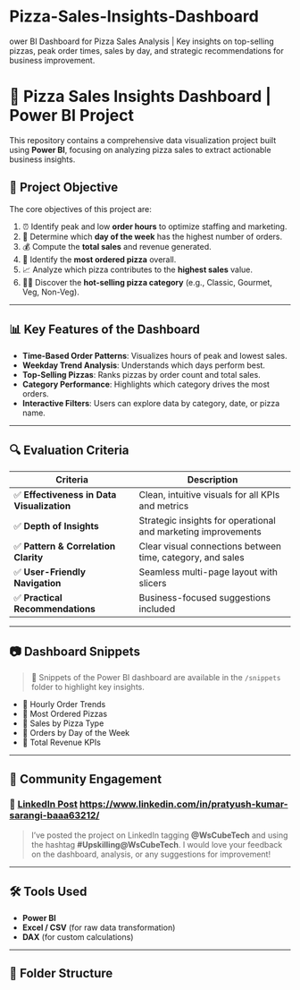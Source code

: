 # Pizza-Sales-Insights-Dashboard
ower BI Dashboard for Pizza Sales Analysis | Key insights on top-selling pizzas, peak order times, sales by day, and strategic recommendations for business improvement.


# 🍕 Pizza Sales Insights Dashboard | Power BI Project

This repository contains a comprehensive data visualization project built using **Power BI**, focusing on analyzing pizza sales to extract actionable business insights.

## 📌 Project Objective

The core objectives of this project are:

1. ⏰ Identify peak and low **order hours** to optimize staffing and marketing.
2. 📅 Determine which **day of the week** has the highest number of orders.
3. 💰 Compute the **total sales** and revenue generated.
4. 🍕 Identify the **most ordered pizza** overall.
5. 📈 Analyze which pizza contributes to the **highest sales** value.
6. 🧑‍🍳 Discover the **hot-selling pizza category** (e.g., Classic, Gourmet, Veg, Non-Veg).

---

## 📊 Key Features of the Dashboard

- **Time-Based Order Patterns**: Visualizes hours of peak and lowest sales.
- **Weekday Trend Analysis**: Understands which days perform best.
- **Top-Selling Pizzas**: Ranks pizzas by order count and total sales.
- **Category Performance**: Highlights which category drives the most orders.
- **Interactive Filters**: Users can explore data by category, date, or pizza name.

---

## 🔍 Evaluation Criteria

| Criteria | Description |
|---------|-------------|
| ✅ **Effectiveness in Data Visualization** | Clean, intuitive visuals for all KPIs and metrics |
| ✅ **Depth of Insights** | Strategic insights for operational and marketing improvements |
| ✅ **Pattern & Correlation Clarity** | Clear visual connections between time, category, and sales |
| ✅ **User-Friendly Navigation** | Seamless multi-page layout with slicers |
| ✅ **Practical Recommendations** | Business-focused suggestions included |

---

## 📷 Dashboard Snippets

> 📌 Snippets of the Power BI dashboard are available in the `/snippets` folder to highlight key insights.

- 🔹 Hourly Order Trends  
- 🔹 Most Ordered Pizzas  
- 🔹 Sales by Pizza Type  
- 🔹 Orders by Day of the Week  
- 🔹 Total Revenue KPIs  

---

## 🤝 Community Engagement

### 🔗 [LinkedIn Post](#) https://www.linkedin.com/in/pratyush-kumar-sarangi-baaa63212/

> I’ve posted the project on LinkedIn tagging **@WsCubeTech** and using the hashtag **#Upskilling@WsCubeTech**. I would love your feedback on the dashboard, analysis, or any suggestions for improvement!

---

## 🛠 Tools Used

- **Power BI**
- **Excel / CSV** (for raw data transformation)
- **DAX** (for custom calculations)

---

## 📁 Folder Structure

